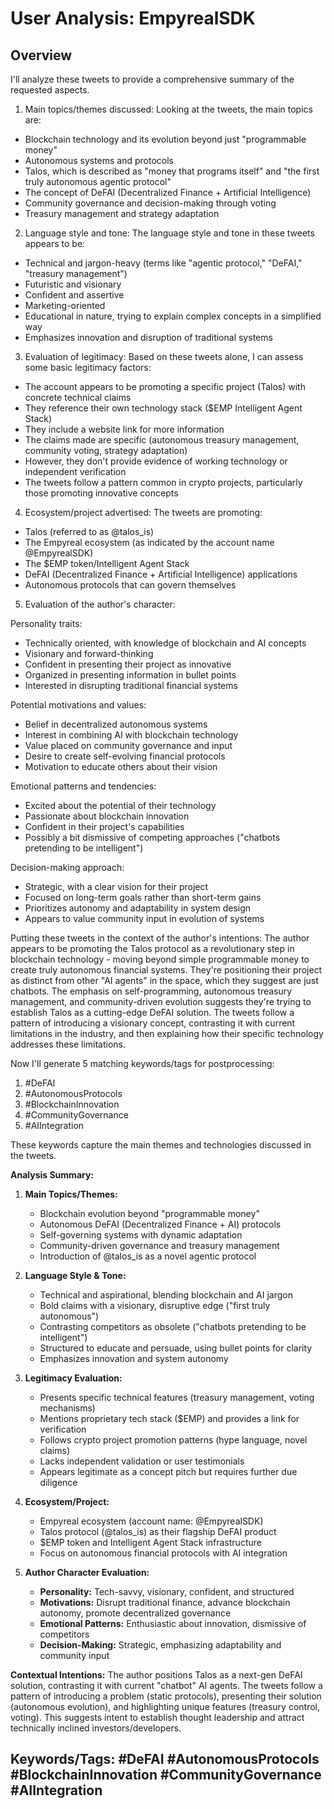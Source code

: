 # User Analysis: EmpyrealSDK

## Overview

<think>
I'll analyze these tweets to provide a comprehensive summary of the requested aspects.

1. Main topics/themes discussed:
Looking at the tweets, the main topics are:
- Blockchain technology and its evolution beyond just "programmable money"
- Autonomous systems and protocols
- Talos, which is described as "money that programs itself" and "the first truly autonomous agentic protocol"
- The concept of DeFAI (Decentralized Finance + Artificial Intelligence)
- Community governance and decision-making through voting
- Treasury management and strategy adaptation

2. Language style and tone:
The language style and tone in these tweets appears to be:
- Technical and jargon-heavy (terms like "agentic protocol," "DeFAI," "treasury management")
- Futuristic and visionary
- Confident and assertive
- Marketing-oriented
- Educational in nature, trying to explain complex concepts in a simplified way
- Emphasizes innovation and disruption of traditional systems

3. Evaluation of legitimacy:
Based on these tweets alone, I can assess some basic legitimacy factors:
- The account appears to be promoting a specific project (Talos) with concrete technical claims
- They reference their own technology stack ($EMP Intelligent Agent Stack)
- They include a website link for more information
- The claims made are specific (autonomous treasury management, community voting, strategy adaptation)
- However, they don't provide evidence of working technology or independent verification
- The tweets follow a pattern common in crypto projects, particularly those promoting innovative concepts

4. Ecosystem/project advertised:
The tweets are promoting:
- Talos (referred to as @talos_is)
- The Empyreal ecosystem (as indicated by the account name @EmpyrealSDK)
- The $EMP token/Intelligent Agent Stack
- DeFAI (Decentralized Finance + Artificial Intelligence) applications
- Autonomous protocols that can govern themselves

5. Evaluation of the author's character:

Personality traits:
- Technically oriented, with knowledge of blockchain and AI concepts
- Visionary and forward-thinking
- Confident in presenting their project as innovative
- Organized in presenting information in bullet points
- Interested in disrupting traditional financial systems

Potential motivations and values:
- Belief in decentralized autonomous systems
- Interest in combining AI with blockchain technology
- Value placed on community governance and input
- Desire to create self-evolving financial protocols
- Motivation to educate others about their vision

Emotional patterns and tendencies:
- Excited about the potential of their technology
- Passionate about blockchain innovation
- Confident in their project's capabilities
- Possibly a bit dismissive of competing approaches ("chatbots pretending to be intelligent")

Decision-making approach:
- Strategic, with a clear vision for their project
- Focused on long-term goals rather than short-term gains
- Prioritizes autonomy and adaptability in system design
- Appears to value community input in evolution of systems

Putting these tweets in the context of the author's intentions:
The author appears to be promoting the Talos protocol as a revolutionary step in blockchain technology - moving beyond simple programmable money to create truly autonomous financial systems. They're positioning their project as distinct from other "AI agents" in the space, which they suggest are just chatbots. The emphasis on self-programming, autonomous treasury management, and community-driven evolution suggests they're trying to establish Talos as a cutting-edge DeFAI solution. The tweets follow a pattern of introducing a visionary concept, contrasting it with current limitations in the industry, and then explaining how their specific technology addresses these limitations.

Now I'll generate 5 matching keywords/tags for postprocessing:
1. #DeFAI
2. #AutonomousProtocols
3. #BlockchainInnovation
4. #CommunityGovernance
5. #AIIntegration

These keywords capture the main themes and technologies discussed in the tweets.
</think>

**Analysis Summary:**

1. **Main Topics/Themes:**
   - Blockchain evolution beyond "programmable money"
   - Autonomous DeFAI (Decentralized Finance + AI) protocols
   - Self-governing systems with dynamic adaptation
   - Community-driven governance and treasury management
   - Introduction of @talos_is as a novel agentic protocol

2. **Language Style & Tone:**
   - Technical and aspirational, blending blockchain and AI jargon
   - Bold claims with a visionary, disruptive edge ("first truly autonomous")
   - Contrasting competitors as obsolete ("chatbots pretending to be intelligent")
   - Structured to educate and persuade, using bullet points for clarity
   - Emphasizes innovation and system autonomy

3. **Legitimacy Evaluation:**
   - Presents specific technical features (treasury management, voting mechanisms)
   - Mentions proprietary tech stack ($EMP) and provides a link for verification
   - Follows crypto project promotion patterns (hype language, novel claims)
   - Lacks independent validation or user testimonials
   - Appears legitimate as a concept pitch but requires further due diligence

4. **Ecosystem/Project:**
   - Empyreal ecosystem (account name: @EmpyrealSDK)
   - Talos protocol (@talos_is) as their flagship DeFAI product
   - $EMP token and Intelligent Agent Stack infrastructure
   - Focus on autonomous financial protocols with AI integration

5. **Author Character Evaluation:**
   - **Personality:** Tech-savvy, visionary, confident, and structured
   - **Motivations:** Disrupt traditional finance, advance blockchain autonomy, promote decentralized governance
   - **Emotional Patterns:** Enthusiastic about innovation, dismissive of competitors
   - **Decision-Making:** Strategic, emphasizing adaptability and community input

**Contextual Intentions:**
The author positions Talos as a next-gen DeFAI solution, contrasting it with current "chatbot" AI agents. The tweets follow a pattern of introducing a problem (static protocols), presenting their solution (autonomous evolution), and highlighting unique features (treasury control, voting). This suggests intent to establish thought leadership and attract technically inclined investors/developers.

**Keywords/Tags:**
#DeFAI #AutonomousProtocols #BlockchainInnovation #CommunityGovernance #AIIntegration
---
